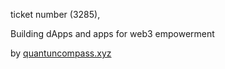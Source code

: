 <p>ticket number (3285),</p>
 <p>Building dApps and apps for web3 empowerment</p>
 <p>by <a href="https://quantumcompass.xyz">quantuncompass.xyz</a></p>
